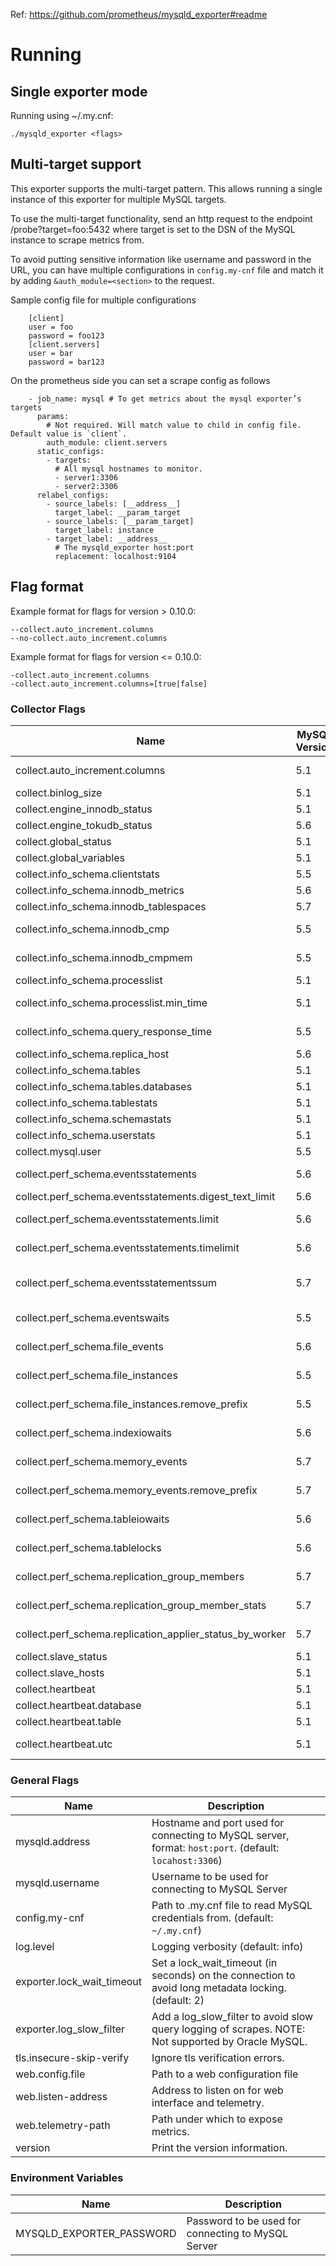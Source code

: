 Ref: https://github.com/prometheus/mysqld_exporter#readme

# Running

## Single exporter mode

Running using ~/.my.cnf:

    ./mysqld_exporter <flags>

## Multi-target support

This exporter supports the multi-target pattern. This allows running a single instance of this exporter for multiple MySQL targets.

To use the multi-target functionality, send an http request to the endpoint /probe?target=foo:5432 where target is set to the DSN of the MySQL instance to scrape metrics from.

To avoid putting sensitive information like username and password in the URL, you can have multiple configurations in `config.my-cnf` file and match it by adding `&auth_module=<section>` to the request.

Sample config file for multiple configurations

        [client]
        user = foo
        password = foo123
        [client.servers]
        user = bar
        password = bar123

On the prometheus side you can set a scrape config as follows

        - job_name: mysql # To get metrics about the mysql exporter’s targets
          params:
            # Not required. Will match value to child in config file. Default value is `client`.
            auth_module: client.servers
          static_configs:
            - targets:
              # All mysql hostnames to monitor.
              - server1:3306
              - server2:3306
          relabel_configs:
            - source_labels: [__address__]
              target_label: __param_target
            - source_labels: [__param_target]
              target_label: instance
            - target_label: __address__
              # The mysqld_exporter host:port
              replacement: localhost:9104

## Flag format

Example format for flags for version > 0.10.0:

    --collect.auto_increment.columns
    --no-collect.auto_increment.columns

Example format for flags for version <= 0.10.0:

    -collect.auto_increment.columns
    -collect.auto_increment.columns=[true|false]

### Collector Flags

| Name                                                     | MySQL Version | Description                                                                                            |
|----------------------------------------------------------|---------------|--------------------------------------------------------------------------------------------------------|
| collect.auto_increment.columns                           | 5.1           | Collect auto_increment columns and max values from information_schema.                                 |
| collect.binlog_size                                      | 5.1           | Collect the current size of all registered binlog files                                                |
| collect.engine_innodb_status                             | 5.1           | Collect from SHOW ENGINE INNODB STATUS.                                                                |
| collect.engine_tokudb_status                             | 5.6           | Collect from SHOW ENGINE TOKUDB STATUS.                                                                |
| collect.global_status                                    | 5.1           | Collect from SHOW GLOBAL STATUS (Enabled by default)                                                   |
| collect.global_variables                                 | 5.1           | Collect from SHOW GLOBAL VARIABLES (Enabled by default)                                                |
| collect.info_schema.clientstats                          | 5.5           | If running with userstat=1, set to true to collect client statistics.                                  |
| collect.info_schema.innodb_metrics                       | 5.6           | Collect metrics from information_schema.innodb_metrics.                                                |
| collect.info_schema.innodb_tablespaces                   | 5.7           | Collect metrics from information_schema.innodb_sys_tablespaces.                                        |
| collect.info_schema.innodb_cmp                           | 5.5           | Collect InnoDB compressed tables metrics from information_schema.innodb_cmp.                           |
| collect.info_schema.innodb_cmpmem                        | 5.5           | Collect InnoDB buffer pool compression metrics from information_schema.innodb_cmpmem.                  |
| collect.info_schema.processlist                          | 5.1           | Collect thread state counts from information_schema.processlist.                                       |
| collect.info_schema.processlist.min_time                 | 5.1           | Minimum time a thread must be in each state to be counted. (default: 0)                                |
| collect.info_schema.query_response_time                  | 5.5           | Collect query response time distribution if query_response_time_stats is ON.                           |
| collect.info_schema.replica_host                         | 5.6           | Collect metrics from information_schema.replica_host_status.                                           |
| collect.info_schema.tables                               | 5.1           | Collect metrics from information_schema.tables.                                                        |
| collect.info_schema.tables.databases                     | 5.1           | The list of databases to collect table stats for, or '`*`' for all.                                    |
| collect.info_schema.tablestats                           | 5.1           | If running with userstat=1, set to true to collect table statistics.                                   |
| collect.info_schema.schemastats                          | 5.1           | If running with userstat=1, set to true to collect schema statistics                                   |
| collect.info_schema.userstats                            | 5.1           | If running with userstat=1, set to true to collect user statistics.                                    |
| collect.mysql.user                                       | 5.5           | Collect data from mysql.user table                                                                     |
| collect.perf_schema.eventsstatements                     | 5.6           | Collect metrics from performance_schema.events_statements_summary_by_digest.                           |
| collect.perf_schema.eventsstatements.digest_text_limit   | 5.6           | Maximum length of the normalized statement text. (default: 120)                                        |
| collect.perf_schema.eventsstatements.limit               | 5.6           | Limit the number of events statements digests by response time. (default: 250)                         |
| collect.perf_schema.eventsstatements.timelimit           | 5.6           | Limit how old the 'last_seen' events statements can be, in seconds. (default: 86400)                   |
| collect.perf_schema.eventsstatementssum                  | 5.7           | Collect metrics from performance_schema.events_statements_summary_by_digest summed.                    |
| collect.perf_schema.eventswaits                          | 5.5           | Collect metrics from performance_schema.events_waits_summary_global_by_event_name.                     |
| collect.perf_schema.file_events                          | 5.6           | Collect metrics from performance_schema.file_summary_by_event_name.                                    |
| collect.perf_schema.file_instances                       | 5.5           | Collect metrics from performance_schema.file_summary_by_instance.                                      |
| collect.perf_schema.file_instances.remove_prefix         | 5.5           | Remove path prefix in performance_schema.file_summary_by_instance.                                     |
| collect.perf_schema.indexiowaits                         | 5.6           | Collect metrics from performance_schema.table_io_waits_summary_by_index_usage.                         |
| collect.perf_schema.memory_events                        | 5.7           | Collect metrics from performance_schema.memory_summary_global_by_event_name.                           |
| collect.perf_schema.memory_events.remove_prefix          | 5.7           | Remove instrument prefix in performance_schema.memory_summary_global_by_event_name.                    |
| collect.perf_schema.tableiowaits                         | 5.6           | Collect metrics from performance_schema.table_io_waits_summary_by_table.                               |
| collect.perf_schema.tablelocks                           | 5.6           | Collect metrics from performance_schema.table_lock_waits_summary_by_table.                             |
| collect.perf_schema.replication_group_members            | 5.7           | Collect metrics from performance_schema.replication_group_members.                                     |
| collect.perf_schema.replication_group_member_stats       | 5.7           | Collect metrics from performance_schema.replication_group_member_stats.                                |
| collect.perf_schema.replication_applier_status_by_worker | 5.7           | Collect metrics from performance_schema.replication_applier_status_by_worker.                          |
| collect.slave_status                                     | 5.1           | Collect from SHOW SLAVE STATUS (Enabled by default)                                                    |
| collect.slave_hosts                                      | 5.1           | Collect from SHOW SLAVE HOSTS                                                                          |
| collect.heartbeat                                        | 5.1           | Collect from heartbeat.                                                                                |
| collect.heartbeat.database                               | 5.1           | Database from where to collect heartbeat data. (default: heartbeat)                                    |
| collect.heartbeat.table                                  | 5.1           | Table from where to collect heartbeat data. (default: heartbeat)                                       |
| collect.heartbeat.utc                                    | 5.1           | Use UTC for timestamps of the current server (`pt-heartbeat` is called with `--utc`). (default: false) |

### General Flags

| Name                       | Description                                                                                            |
|----------------------------|--------------------------------------------------------------------------------------------------------|
| mysqld.address             | Hostname and port used for connecting to MySQL server, format: `host:port`. (default: `locahost:3306`) |
| mysqld.username            | Username to be used for connecting to MySQL Server                                                     |
| config.my-cnf              | Path to .my.cnf file to read MySQL credentials from. (default: `~/.my.cnf`)                            |
| log.level                  | Logging verbosity (default: info)                                                                      |
| exporter.lock_wait_timeout | Set a lock_wait_timeout (in seconds) on the connection to avoid long metadata locking. (default: 2)    |
| exporter.log_slow_filter   | Add a log_slow_filter to avoid slow query logging of scrapes.  NOTE: Not supported by Oracle MySQL.    |
| tls.insecure-skip-verify   | Ignore tls verification errors.                                                                        |
| web.config.file            | Path to a web configuration file                                                                       |
| web.listen-address         | Address to listen on for web interface and telemetry.                                                  |
| web.telemetry-path         | Path under which to expose metrics.                                                                    |
| version                    | Print the version information.                                                                         |

### Environment Variables

| Name                     | Description                                        |
|--------------------------|----------------------------------------------------|
| MYSQLD_EXPORTER_PASSWORD | Password to be used for connecting to MySQL Server |